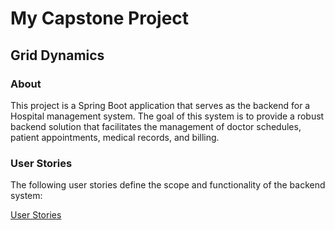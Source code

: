 # My Capstone Project

## Grid Dynamics

### About
This project is a Spring Boot application that serves as the backend for a Hospital management system. The goal of this system is to provide a robust backend solution that facilitates the management of doctor schedules, patient appointments, medical records, and billing.

### User Stories
The following user stories define the scope and functionality of the backend system:

[User Stories](https://gitlab.griddynamics.net/internship/kharief/capstone/-/blob/393d06ab2e6dc86ee55c32a96ac5dce4e48d88b0/User%20Stores.pdf)
